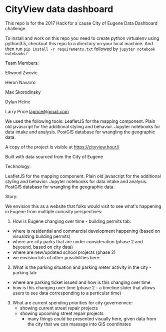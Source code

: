 # CityView data dashboard

This repo is for the 2017 Hack for a cause City of Eugene Data Dashboard challenge.

To install and work on this repo you need to create python virtualenv using python3.5,
checkout this repo to a directory on your local machine. And then run
`pip install -r requirements.txt` followed by `jupyter notebook notebooks/`

Team Members:

Ellwood Zwovic

Heron Navarro

Max Skorodinsky

Dylan Heine

Larry Price laprice@gmail.com

We used the following tools:
   LeafletJS for the mapping component.
   Plain old javascript for the additional styling and behavior.
   Jupyter notebooks for data intake and analysis.
   PostGIS database for wrangling the geographic data.

A copy of the project is visible at https://cityview.hour.li

Built with data sourced from the City of Eugene

Technology:

  LeafletJS for the mapping component.
  Plain old javascript for the additional styling and behavior.
  Jupyter notebooks for data intake and analysis.
  PostGIS database for wrangling the geographic data.


Story:

We envision this as a website that folks would visit to see what's happening in Eugene from multiple curiosity perspectives:

1.  How is Eugene changing over time - building permits tab:
  - where is residential and commercial development happening (based on visualizing building permits)
  - where are city parks that are under consideration (phase 2 and beyound, based on city data)
  - where are new/updated school projects (phase 2)
  - we envision lots of other possibilities here:

2.  What is the parking situation and parking meter activity in the city - parking tab:
   - where are parking ticket issued and how is this changing over time
   - how is this changing over time (phase 2 - a timeline slider that allows users to see data corresponding to a perticular time)

3.  What are current spending priorities for city governennce:
    - showing current street repair projects
    - showing upcoming street repair projects
	    - many things could be presented visually here, given data from the city that we can massage into GIS coordinates
